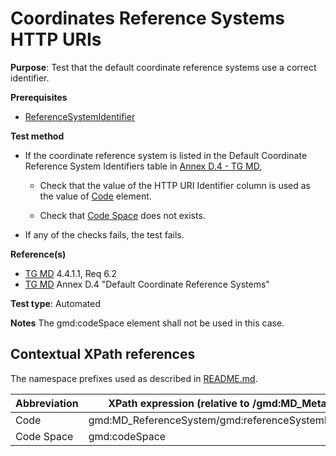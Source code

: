 # Coordinates Reference Systems HTTP URIs

**Purpose**: Test that the default coordinate reference systems use a correct identifier.

**Prerequisites**

* [ReferenceSystemIdentifier](./crs.md)

**Test method**

* If the coordinate reference system is listed in the Default Coordinate Reference System Identifiers table in [Annex D.4 - TG MD](./README.md#ref_TG_MD),

    * Check that the value of the HTTP URI Identifier column is used as the value of [Code](#code) element.

    * Check that [Code Space](#codeSpace) does not exists.

* If any of the checks fails, the test fails.

**Reference(s)**	 

* [TG MD](./README.md#ref_TG_MD) 4.4.1.1, Req 6.2
* [TG MD](./README.md#ref_TG_MD) Annex D.4 "Default Coordinate Reference Systems"

**Test type**: Automated

**Notes**
The gmd:codeSpace element shall not be used in this case.

## Contextual XPath references

The namespace prefixes used as described in [README.md](./README.md#namespaces).

Abbreviation                                   |  XPath expression (relative to /gmd:MD_Metadata/gmd:referenceSystemInfo)
-----------------------------------------------| ------------------------------------------------------------------
<a name="code"></a> Code  | gmd:MD_ReferenceSystem/gmd:referenceSystemIdentifier/gmd:RS_Identifier/gmd:code
<a name="codeSpace"></a> Code Space | gmd:codeSpace